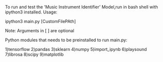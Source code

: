 To run and test the 'Music Instrument Identifier' Model,run in bash shell with ipython3 installed.
Usage:

ipython3 main.py [CustomFilePAth]

Note: Arguments in [ ] are optional

Python modules that needs to be preinstalled to run main.py:

1)tensorflow
2)pandas
3)sklearn
4)numpy
5)import_ipynb
6)playsound
7)librosa
8)scipy
9)matplotlib
